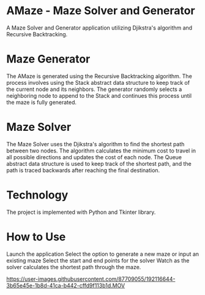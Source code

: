 # AMaze - Maze Solver and Generator
A Maze Solver and Generator application utilizing Djikstra's algorithm and Recursive Backtracking.

# Maze Generator
The AMaze is generated using the Recursive Backtracking algorithm. The process involves using the Stack abstract data structure to keep track of the current node and its neighbors. The generator randomly selects a neighboring node to append to the Stack and continues this process until the maze is fully generated.

# Maze Solver
The Maze Solver uses the Djikstra's algorithm to find the shortest path between two nodes. The algorithm calculates the minimum cost to travel in all possible directions and updates the cost of each node. The Queue abstract data structure is used to keep track of the shortest path, and the path is traced backwards after reaching the final destination.

# Technology
The project is implemented with Python and Tkinter library.

# How to Use
Launch the application
Select the option to generate a new maze or input an existing maze
Select the start and end points for the solver
Watch as the solver calculates the shortest path through the maze.



https://user-images.githubusercontent.com/87709055/192116644-3b65e45e-1b8d-41ca-b442-cffd9f113b1d.MOV

